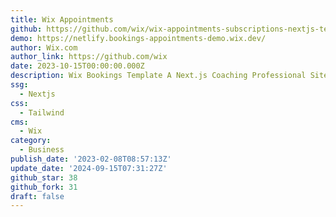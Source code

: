 ```yaml
---
title: Wix Appointments
github: https://github.com/wix/wix-appointments-subscriptions-nextjs-template
demo: https://netlify.bookings-appointments-demo.wix.dev/
author: Wix.com
author_link: https://github.com/wix
date: 2023-10-15T00:00:00.000Z
description: Wix Bookings Template A Next.js Coaching Professional Site
ssg:
  - Nextjs
css:
  - Tailwind
cms:
  - Wix
category:
  - Business
publish_date: '2023-02-08T08:57:13Z'
update_date: '2024-09-15T07:31:27Z'
github_star: 38
github_fork: 31
draft: false
---
```

